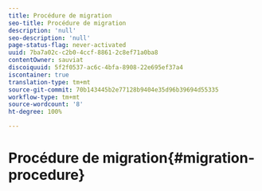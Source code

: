 ```yaml
---
title: Procédure de migration
seo-title: Procédure de migration
description: 'null'
seo-description: 'null'
page-status-flag: never-activated
uuid: 7ba7a02c-c2b0-4ccf-8861-2c8ef71a0ba8
contentOwner: sauviat
discoiquuid: 5f2f0537-ac6c-4bfa-8908-22e695ef37a4
iscontainer: true
translation-type: tm+mt
source-git-commit: 70b143445b2e77128b9404e35d96b39694d55335
workflow-type: tm+mt
source-wordcount: '8'
ht-degree: 100%

---
```



# Procédure de migration{#migration-procedure}

